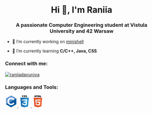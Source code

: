 <h1 align="center">Hi 👋, I'm Raniia</h1>
<h3 align="center">A passionate Computer Engineering student at Vistula University and 42 Warsaw</h3>

- 🔭 I’m currently working on [minishell](https://github.com/Expl0-it/minishell)

- 🌱 I’m currently learning **C/C++, Java, CSS**

<h3 align="left">Connect with me:</h3>
<p align="left">
<a href="https://linkedin.com/in/raniiadavurova" target="blank"><img align="center" src="https://raw.githubusercontent.com/rahuldkjain/github-profile-readme-generator/master/src/images/icons/Social/linked-in-alt.svg" alt="raniiadavurova" height="30" width="40" /></a>
</p>

<h3 align="left">Languages and Tools:</h3>
<p align="left"> <a href="https://www.cprogramming.com/" target="_blank" rel="noreferrer"> <img src="https://raw.githubusercontent.com/devicons/devicon/master/icons/c/c-original.svg" alt="c" width="40" height="40"/> </a> <a href="https://www.w3schools.com/css/" target="_blank" rel="noreferrer"> <img src="https://raw.githubusercontent.com/devicons/devicon/master/icons/css3/css3-original-wordmark.svg" alt="css3" width="40" height="40"/> </a> <a href="https://www.w3.org/html/" target="_blank" rel="noreferrer"> <img src="https://raw.githubusercontent.com/devicons/devicon/master/icons/html5/html5-original-wordmark.svg" alt="html5" width="40" height="40"/> </a> </p>
